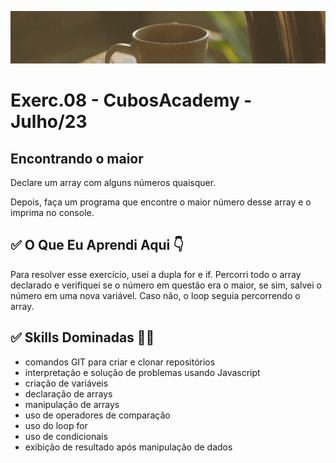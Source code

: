 ![](./../capa_readme_luelencavalheiro.gif)

# Exerc.08 - CubosAcademy - Julho/23

## Encontrando o maior

Declare um array com alguns números quaisquer.

Depois, faça um programa que encontre o maior número desse array e o imprima no console.

## ✅ O Que Eu Aprendi Aqui 👇

Para resolver esse exercício, usei a dupla for e if. Percorri todo o array declarado e verifiquei se o número em questão era o maior, se sim, salvei o número em uma nova variável. Caso não, o loop seguia percorrendo o array.

## ✅ Skills Dominadas 👩‍💻

- comandos GIT para criar e clonar repositórios
- interpretação e solução de problemas usando Javascript
- criação de variáveis
- declaração de arrays
- manipulação de arrays
- uso de operadores de comparação
- uso do loop for
- uso de condicionais
- exibição de resultado após manipulação de dados